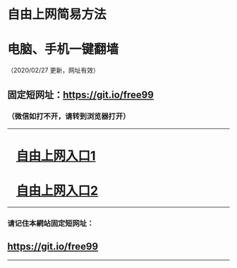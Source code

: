 # 自由上网简易方法

# 电脑、手机一键翻墙

（2020/02/27 更新，网址有效）

## 固定短网址：https://git.io/free99

### （微信如打不开，请转到浏览器打开）


***





# &nbsp;&nbsp; <a href="https://github.com/jyg66/4/wiki" target="_blank">自由上网入口1</a>
# &nbsp;&nbsp; <a href="https://github.com/jyg3/6/wiki" target="_blank">自由上网入口2</a>
***

### 请记住本網站固定短网址：

## https://git.io/free99


***

